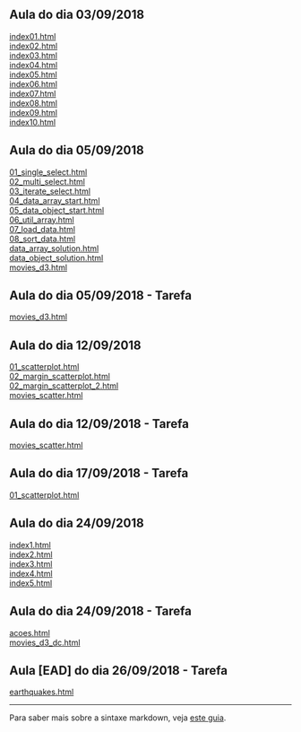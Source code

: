 ## Aula do dia 03/09/2018

[index01.html](basic/index01.html)<br>
[index02.html](basic/index02.html)<br>
[index03.html](basic/index03.html)<br>
[index04.html](basic/index04.html)<br>
[index05.html](basic/index05.html)<br>
[index06.html](basic/index06.html)<br>
[index07.html](basic/index07.html)<br>
[index08.html](basic/index08.html)<br>
[index09.html](basic/index09.html)<br>
[index10.html](basic/index10.html)<br>

## Aula do dia 05/09/2018

[01_single_select.html](d3_intro_aula/01_single_select.html)<br>
[02_multi_select.html](d3_intro_aula/02_multi_select.html)<br>
[03_iterate_select.html](d3_intro_aula/03_iterate_select.html)<br>
[04_data_array_start.html](d3_intro_aula/04_data_array_start.html)<br>
[05_data_object_start.html](d3_intro_aula/05_data_object_start.html)<br>
[06_util_array.html](d3_intro_aula/06_util_array.html)<br>
[07_load_data.html](d3_intro_aula/07_load_data.html)<br>
[08_sort_data.html](d3_intro_aula/08_sort_data.html)<br>
[data_array_solution.html](d3_intro_aula/data_array_solution.html)<br>
[data_object_solution.html](d3_intro_aula/data_object_solution.html)<br>
[movies_d3.html](d3_intro_aula/movies_d3.html)<br>

## Aula do dia 05/09/2018 - Tarefa

[movies_d3.html](d3_intro/movies_d3.html)<br>

## Aula do dia 12/09/2018

[01_scatterplot.html](d3_scale_aula/01_scatterplot.html)<br>
[02_margin_scatterplot.html](d3_scale_aula/02_margin_scatterplot.html)<br>
[02_margin_scatterplot_2.html](d3_scale_aula/02_margin_scatterplot_2.html)<br>
[movies_scatter.html](d3_scale_aula/movies_scatter.html)<br>

## Aula do dia 12/09/2018 - Tarefa

[movies_scatter.html](d3_scale/movies_scatter.html)<br>

## Aula do dia 17/09/2018 - Tarefa

[01_scatterplot.html](d3_update/01_scatterplot.html)<br>

## Aula do dia 24/09/2018

[index1.html](d3_crossfilter_aula/index1.html)<br>
[index2.html](d3_crossfilter_aula/index2.html)<br>
[index3.html](d3_crossfilter_aula/index3.html)<br>
[index4.html](d3_crossfilter_aula/index4.html)<br>
[index5.html](d3_crossfilter_aula/index5.html)<br>

## Aula do dia 24/09/2018 - Tarefa

[acoes.html](d3_crossfilter/acoes.html)<br>
[movies_d3_dc.html](d3_crossfilter/movies_d3_dc.html)<br>

## Aula [EAD] do dia 26/09/2018 - Tarefa

[earthquakes.html](d3_crossfilter_2/earthquakes.html)<br>

---

Para saber mais sobre a sintaxe markdown, veja [este guia](https://guides.github.com/features/mastering-markdown/).
